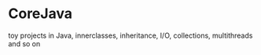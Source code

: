 # CoreJava
toy projects in Java, innerclasses, inheritance, I/O, collections, multithreads and so on
